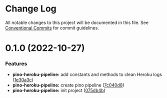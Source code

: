 # Change Log

All notable changes to this project will be documented in this file.
See [Conventional Commits](https://conventionalcommits.org) for commit guidelines.

# 0.1.0 (2022-10-27)

### Features

- **pino-heroku-pipeline:** add constants and methods to clean Heroku logs ([1e30a3c](https://github.com/s1seven/nestjs-tools/commit/1e30a3cb0903741d2e9e66534548829434a61a0e))
- **pino-heroku-pipeline:** create pino pipeline ([7c040d8](https://github.com/s1seven/nestjs-tools/commit/7c040d8f80a74e0e105da9f3efee7e6924025e15))
- **pino-heroku-pipeline:** init project ([075db4b](https://github.com/s1seven/nestjs-tools/commit/075db4ba529dfd6ae65f19c3dfbaf8762438bb4e))
